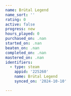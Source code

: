 ```yaml
---
name: Brütal Legend
name_sort: ''
rating: 0
active: false
progress: new
hours_played: 0
purchased_on: .nan
started_on: .nan
beaten_on: .nan
completed_on: .nan
mastered_on: .nan
identifiers:
  - type: steam
    appid: '225260'
    name: Brütal Legend
    synced_on: '2024-10-10'

---
```

